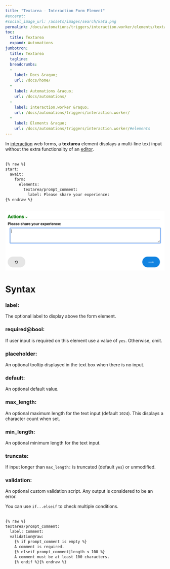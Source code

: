 ```yaml
---
title: "Textarea - Interaction Form Element"
#excerpt: 
#social_image_url: /assets/images/search/kata.png
permalink: /docs/automations/triggers/interaction.worker/elements/textarea/
toc:
  title: Textarea
  expand: Automations
jumbotron:
  title: Textarea
  tagline: 
  breadcrumbs:
  -
    label: Docs &raquo;
    url: /docs/home/
  -
    label: Automations &raquo;
    url: /docs/automations/
  -
    label: interaction.worker &raquo;
    url: /docs/automations/triggers/interaction.worker/
  -
    label: Elements &raquo;
    url: /docs/automations/triggers/interaction.worker/#elements
---
```


In [interaction](/docs/automations/triggers/interaction.worker/) web forms, a **textarea** element displays a multi-line text input without the extra functionality of an [editor](/docs/automations/triggers/interaction.worker/elements/editor/).

<pre>
<code class="language-cerb">
{% raw %}
start:
  await:
    form:
      elements:
        textarea/prompt_comment:
          label: Please share your experience:
{% endraw %}
</code>
</pre>

<div class="cerb-screenshot">
<img src="/assets/images/docs/automations/triggers/interaction.worker/elements/textarea.png" class="screenshot">
</div>

# Syntax

### label:

The optional label to display above the form element.

### required@bool:

If user input is required on this element use a value of `yes`. Otherwise, omit.

### placeholder:

An optional tooltip displayed in the text box when there is no input.

### default:

An optional default value.

### max_length:

An optional maximum length for the text input (default `1024`). This displays a character count when set.

### min_length:

An optional minimum length for the text input.

### truncate:

If input longer than `max_length:` is truncated (default `yes`) or unmodified.

### validation:

An optional custom validation script. Any output is considered to be an error.

You can use `if...elseif` to check multiple conditions.

<pre>
<code class="language-cerb">
{% raw %}
textarea/prompt_comment:
  label: Comment:
  validation@raw:
    {% if prompt_comment is empty %}
    A comment is required.
    {% elseif prompt_comment|length < 100 %}
    A comment must be at least 100 characters. 
    {% endif %}{% endraw %}
</code>
</pre>